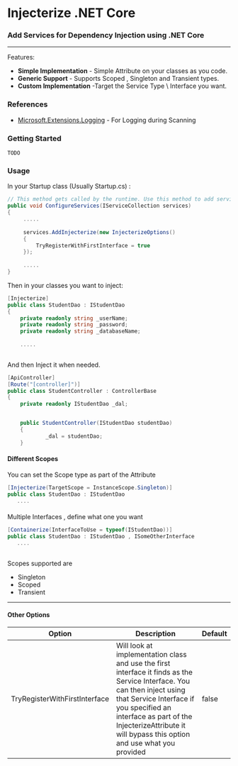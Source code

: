 # Injecterize .NET Core 
### Add Services for Dependency Injection using .NET Core

---


Features:

- **Simple Implementation** - Simple Attribute on your classes as you code.
- **Generic Support** - Supports Scoped , Singleton and Transient types.
- **Custom Implementation** -Target the Service Type \ Interface you want.


### References 
* [Microsoft.Extensions.Logging](https://github.com/aspnet/Logging/tree/master/src/Microsoft.Extensions.Logging)  - For Logging during Scanning


### Getting Started

``TODO``



### Usage

In your Startup class (Usually Startup.cs) : 
```c#
// This method gets called by the runtime. Use this method to add services to the container.
public void ConfigureServices(IServiceCollection services)
{
     .....
            
     services.AddInjecterize(new InjecterizeOptions()
     {
         TryRegisterWithFirstInterface = true
     });
            
     .....
}
```


Then in your classes you want to inject:

```c#
[Injecterize]
public class StudentDao : IStudentDao
{
    private readonly string _userName;
    private readonly string _password;
    private readonly string _databaseName;
        
    .....
     
```

 And then Inject it when needed.
 
```c#
[ApiController]
[Route("[controller]")]
public class StudentController : ControllerBase
{
    private readonly IStudentDao _dal;


    public StudentController(IStudentDao studentDao)
    {
            _dal = studentDao;
    }
```

#### Different Scopes

You can set the Scope type as part of the Attribute

```c#
[Injecterize(TargetScope = InstanceScope.Singleton)]
public class StudentDao : IStudentDao
   ....

```


####

Multiple Interfaces , define what one you want

```c#
[Containerize(InterfaceToUse = typeof(IStudentDao))]
public class StudentDao : IStudentDao , ISomeOtherInterface
   ....
    
```


Scopes supported are 
* Singleton
* Scoped
* Transient 

----


#### Other Options

| Option                        | Description                                                                                                                                                                                                                                                               | Default |
|-------------------------------|---------------------------------------------------------------------------------------------------------------------------------------------------------------------------------------------------------------------------------------------------------------------------|---------|
| TryRegisterWithFirstInterface | Will look at implementation class and use the first interface it finds as the Service Interface. You can then inject using that Service Interface  if you specified an interface as part of the InjecterizeAttribute it will bypass this option and use what you provided | false   |



